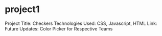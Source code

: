 # project1

Project Title: Checkers
Technologies Used: CSS, Javascript, HTML
Link:
Future Updates: Color Picker for Respective Teams
